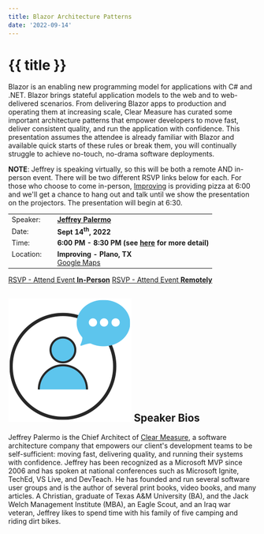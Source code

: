 ```yaml
---
title: Blazor Architecture Patterns
date: '2022-09-14'
---
```

# {{ title }}

Blazor is an enabling new programming model for applications with C# and .NET. Blazor brings stateful application models to the web and to web-delivered scenarios. From delivering Blazor apps to production and operating them at increasing scale, Clear Measure has curated some important architecture patterns that empower developers to move fast, deliver consistent quality, and run the application with confidence. This presentation assumes the attendee is already familiar with Blazor and available quick starts of these rules or break them, you will continually struggle to achieve no-touch, no-drama software deployments.

**NOTE**: Jeffrey is speaking virtually, so this will be both a remote AND in-person event. There will be two different RSVP links below for each. For those who choose to come in-person, [Improving](https://improving.com/) is providing pizza at 6:00 and we'll get a chance to hang out and talk until we show the presentation on the projectors. The presentation will begin at 6:30. 

<table>
<tbody>
<tr><td>Speaker:</td><td>&nbsp;</td><td><b><a title="Jeffrey Palermo" target="_blank" href="https://clearmeasure.com/">Jeffrey Palermo</a></b></td></tr>
<tr><td>Date:</td><td>&nbsp;</td><td><b>Sept 14<sup>th</sup>, 2022</b></td></tr>
<tr><td valign="top">Time:</td><td>&nbsp;</td><td><b>6:00 PM - 8:30 PM (see <a title="Location" href="/contact/">here</a> for more detail)</b></td></tr>
<tr><td valign="top">Location:</td><td>&nbsp;</td><td><b>Improving - Plano, TX</b><br><a title="Google" target="_blank" href="https://g.page/improving-dallas?share">Google Maps</a></td></tr>
</tbody>
</table>

[RSVP - Attend Event **In-Person**](https://www.eventbrite.com/e/blazor-architecture-patterns-in-person-attendance-tickets-408098001107)
[RSVP - Attend Event **Remotely**](https://www.eventbrite.com/e/blazor-architecture-patterns-remote-tickets-408097048257)

## ![](/assets/img/icons/speakerbioicon.png) Speaker Bios

<p>Jeffrey Palermo is the Chief Architect of <a href="https://clearmeasure.com/">Clear Measure</a>, a software architecture company that empowers our client&#39;s development teams to be self-sufficient: moving fast, delivering quality, and running their systems with confidence. Jeffrey has been recognized as a Microsoft MVP since 2006 and has spoken at national conferences such as Microsoft Ignite, TechEd, VS Live, and DevTeach. He has founded and run several software user groups and is the author of several print books, video books, and many articles. A Christian, graduate of Texas A&amp;M University (BA), and the Jack Welch Management Institute (MBA), an Eagle Scout, and an Iraq war veteran, Jeffrey likes to spend time with his family of five camping and riding dirt bikes.</p>
